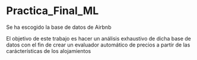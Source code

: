 # Practica_Final_ML
Se ha escogido la base de datos de Airbnb 

El objetivo de este trabajo es hacer un análisis exhaustivo de dicha base de datos con el fin de crear un evaluador automático de precios a partir de las carácterísticas de los alojamientos
